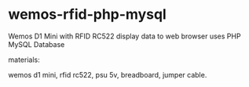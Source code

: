 # wemos-rfid-php-mysql
Wemos D1 Mini with RFID RC522 display data to web browser uses PHP MySQL Database

materials:

wemos d1 mini, rfid rc522, psu 5v, breadboard, jumper cable.
